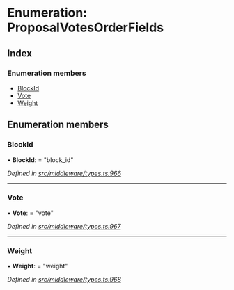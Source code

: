 # Enumeration: ProposalVotesOrderFields

## Index

### Enumeration members

* [BlockId](middleware.proposalvotesorderfields.md#blockid)
* [Vote](middleware.proposalvotesorderfields.md#vote)
* [Weight](middleware.proposalvotesorderfields.md#weight)

## Enumeration members

###  BlockId

• **BlockId**: = "block_id"

*Defined in [src/middleware/types.ts:966](https://github.com/PolymathNetwork/polymesh-sdk/blob/d7c2770/src/middleware/types.ts#L966)*

___

###  Vote

• **Vote**: = "vote"

*Defined in [src/middleware/types.ts:967](https://github.com/PolymathNetwork/polymesh-sdk/blob/d7c2770/src/middleware/types.ts#L967)*

___

###  Weight

• **Weight**: = "weight"

*Defined in [src/middleware/types.ts:968](https://github.com/PolymathNetwork/polymesh-sdk/blob/d7c2770/src/middleware/types.ts#L968)*
